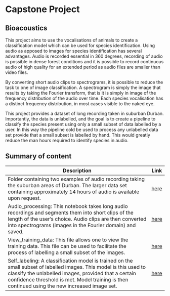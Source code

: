 # Capstone Project
## Bioacoustics

This project aims to use the vocalisations of animals to create a classification model which can be used for species identification. Using audio as apposed to images for species identification has several advantages. Audio is recorded essential in 360 degrees, recording of audio is possible in dense forest conditions and it is possible to record continuous audio of high quality for an extended period as audio files are smaller than video files. 

By converting short audio clips to spectrograms, it is possible to reduce the task to one of image classification. A spectrogram is simply the image that results by taking the Fourier transform, that is it is simply in image of the frequency distribution of the audio over time. Each species vocalisation has a distinct frequency distribution, in most cases visible to the naked eye. 

This project provides a dataset of long recording taken in suburban Durban. Importantly, the data is unlabelled, and the goal is to create a pipeline to classify the species present using only a small subset of data labelled by a user. In this way the pipeline cold be used to process any unlabelled data set provide that a small subset is labelled by hand. This would greatly reduce the man hours required to identify species in audio. 

## Summary of content

| Description        | Link |
|---|---|
| Folder containing two examples of audio recording taking the suburban areas of Durban. The larger data set containing approximately 14 hours of audio is available upon request. |  [here](https://github.com/AmyRouillard/Capstone_Project/tree/main/Audio_files) |
| Audio_processing: This notebook takes long audio recordings and segments them into short clips of the length of the user’s choice. Audio clips are then converted into spectrograms (images in the Fourier domain) and saved. | [here](https://github.com/AmyRouillard/Capstone_Project/blob/main/Notebooks/Audio_processing.ipynb) |
|View_training_data: This file allows one to view the training data. This file can be used to facilitate the process of labelling a small subset of the images. | [here](https://github.com/AmyRouillard/Capstone_Project/blob/main/Notebooks/View_training_data.ipynb) |
| Self_labeling: A classification model is trained on the small subset of labelled images. This model is this used to classify the unlabelled images, provided that a certain confidence threshold is met. Model training is then continued using the new increased image set. |[here](https://github.com/AmyRouillard/Capstone_Project/blob/main/Notebooks/Self_labeling.ipynb)  |
